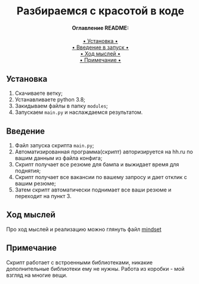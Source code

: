<h1 align="center">Разбираемся с красотой в коде</h1>


<h4 align="center">Оглавление README:</h4>
<div align="center">
    <a href="#установка"> • Установка • </a><br>
    <a href="#введение"> • Введение в запуск • </a><br>
    <a href="#ход-мыслей"> • Ход мыслей • </a><br>
    <a href="#примечание"> • Примечание • </a>
</div>


## Установка
1. Скачиваете ветку;
2. Устанавливаете python 3.8;
3. Закидываем файлы в папку `modules`;
4. Запускаем `main.py` и наслаждаемся результатом.


## Введение
1. Файл запуска скрипта `main.py`;
2. Автоматизированная программа(скрипт) авторизируется на hh.ru по вашим данным из файла конфига;
3. Скрипт получает все резюме для бампа и выжидает время для поднятия;
4. Скрипт получает все вакансии по вашему запросу и дает отклик с вашим резюме;
5. Затем скрипт автоматически поднимает все ваши резюме и переходит на пункт 3.


## Ход мыслей
Про ход мыслей и реализацию можно глянуть файл <a href="/mindset.md">mindset</a>


## Примечание
Скрипт работает с встроенными библиотеками, никакие дополнительные библиотеки ему не нужны.
Работа из коробки - мой взгляд на многие вещи.